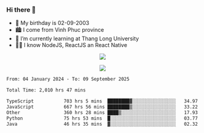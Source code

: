 ### Hi there 👋
- 🎂 My birthday is 02-09-2003
- 🏙️ I come from Vinh Phuc province
- 🌱 I’m currently learning at Thang Long University
- 🧑‍💻 I know NodeJS, ReactJS an React Native
<p align="center"><img src="https://github-readme-stats.vercel.app/api?username=tmquang0209&show_icons=true&theme=gradient"></p>
<p align="center"><img src="https://github-readme-stats.vercel.app/api/top-langs/?username=tmquang0209&hide=scss,css&langs_count=10"></p>
<!--START_SECTION:waka-->

```txt
From: 04 January 2024 - To: 09 September 2025

Total Time: 2,010 hrs 47 mins

TypeScript           703 hrs 5 mins  ████████▓░░░░░░░░░░░░░░░░   34.97 %
JavaScript           667 hrs 56 mins ████████▒░░░░░░░░░░░░░░░░   33.22 %
Other                360 hrs 28 mins ████▒░░░░░░░░░░░░░░░░░░░░   17.93 %
Python               75 hrs 53 mins  █░░░░░░░░░░░░░░░░░░░░░░░░   03.77 %
Java                 46 hrs 35 mins  ▓░░░░░░░░░░░░░░░░░░░░░░░░   02.32 %
```

<!--END_SECTION:waka-->
